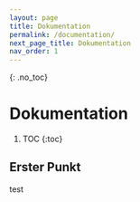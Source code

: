 ```yaml
---
layout: page
title: Dokumentation
permalink: /documentation/
next_page_title: Dokumentation
nav_order: 1
---
```


{: .no_toc}
# Dokumentation

1. TOC
{:toc}

## Erster Punkt 

test